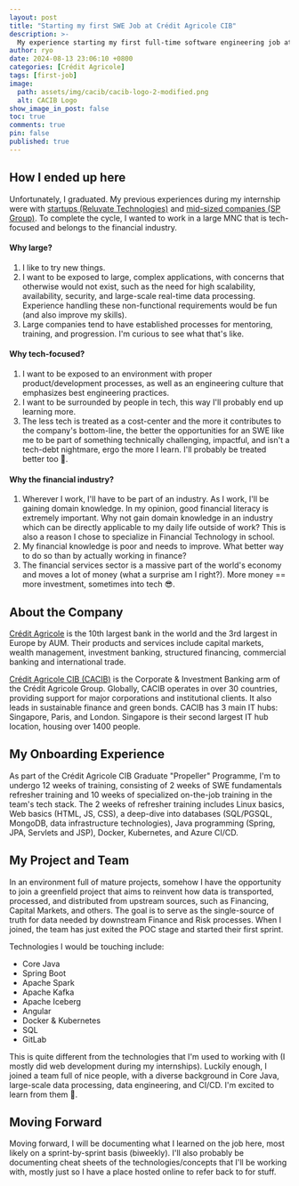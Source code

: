 ```yaml
---
layout: post
title: "Starting my first SWE Job at Crédit Agricole CIB"
description: >-
  My experience starting my first full-time software engineering job at Crédit Agricole CIB, the corporate and investment banking arm of Credit Agricole.
author: ryo
date: 2024-08-13 23:06:10 +0800
categories: [Crédit Agricole]
tags: [first-job]
image:
  path: assets/img/cacib/cacib-logo-2-modified.png
  alt: CACIB Logo
show_image_in_post: false
toc: true
comments: true
pin: false
published: true
---
```


## How I ended up here

Unfortunately, I graduated. My previous experiences during my internship were with [startups (Reluvate Technologies)](/posts/internship/reluvate-intern/) and [mid-sized companies (SP Group)](/posts/internship/sp-intern/). To complete the cycle, I wanted to work in a large MNC that is tech-focused and belongs to the financial industry.

#### Why large?

1. I like to try new things.
2. I want to be exposed to large, complex applications, with concerns that otherwise would not exist, such as the need for high scalability, availability, security, and large-scale real-time data processing. Experience handling these non-functional requirements would be fun (and also improve my skills).
3. Large companies tend to have established processes for mentoring, training, and progression. I'm curious to see what that's like.

#### Why tech-focused?

1. I want to be exposed to an environment with proper product/development processes, as well as an engineering culture that emphasizes best engineering practices.
2. I want to be surrounded by people in tech, this way I'll probably end up learning more.
3. The less tech is treated as a cost-center and the more it contributes to the company's bottom-line, the better the opportunities for an SWE like me to be part of something technically challenging, impactful, and isn't a tech-debt nightmare, ergo the more I learn. I'll probably be treated better too :pray:.

#### Why the financial industry?

1. Wherever I work, I'll have to be part of an industry. As I work, I'll be gaining domain knowledge. In my opinion, good financial literacy is extremely important. Why not gain domain knowledge in an industry which can be directly applicable to my daily life outside of work? This is also a reason I chose to specialize in Financial Technology in school.
2. My financial knowledge is poor and needs to improve. What better way to do so than by actually working in finance?
3. The financial services sector is a massive part of the world's economy and moves a lot of money (what a surprise am I right?). More money == more investment, sometimes into tech :sunglasses:.

## About the Company

<a href="https://en.wikipedia.org/wiki/Cr%C3%A9dit_Agricole/" target="_blank">Crédit Agricole</a> is the 10th largest bank in the world and the 3rd largest in Europe by AUM. Their products and services include capital markets, wealth management, investment banking, structured financing, commercial banking and international trade.

<a href="https://www.ca-cib.com/en" target="_blank">Crédit Agricole CIB (CACIB)</a> is the Corporate & Investment Banking arm of the Crédit Agricole Group. Globally, CACIB operates in over 30 countries, providing support for major corporations and institutional clients. It also leads in sustainable finance and green bonds. CACIB has 3 main IT hubs: Singapore, Paris, and London. Singapore is their second largest IT hub location, housing over 1400 people.

## My Onboarding Experience

As part of the Crédit Agricole CIB Graduate "Propeller" Programme, I'm to undergo 12 weeks of training, consisting of 2 weeks of SWE fundamentals refresher training and 10 weeks of specialized on-the-job training in the team's tech stack. The 2 weeks of refresher training includes Linux basics, Web basics (HTML, JS, CSS), a deep-dive into databases (SQL/PGSQL, MongoDB, data infrastructure technologies), Java programming (Spring, JPA, Servlets and JSP), Docker, Kubernetes, and Azure CI/CD.

## My Project and Team

In an environment full of mature projects, somehow I have the opportunity to join a greenfield project that aims to reinvent how data is transported, processed, and distributed from upstream sources, such as Financing, Capital Markets, and others. The goal is to serve as the single-source of truth for data needed by downstream Finance and Risk processes. When I joined, the team has just exited the POC stage and started their first sprint.

Technologies I would be touching include:

- Core Java
- Spring Boot
- Apache Spark
- Apache Kafka
- Apache Iceberg
- Angular
- Docker & Kubernetes
- SQL
- GitLab

This is quite different from the technologies that I'm used to working with (I mostly did web development during my internships). Luckily enough, I joined a team full of nice people, with a diverse background in Core Java, large-scale data processing, data engineering, and CI/CD. I'm excited to learn from them :slightly_smiling_face:.

## Moving Forward

Moving forward, I will be documenting what I learned on the job here, most likely on a sprint-by-sprint basis (biweekly). I'll also probably be documenting cheat sheets of the technologies/concepts that I'll be working with, mostly just so I have a place hosted online to refer back to for stuff.
